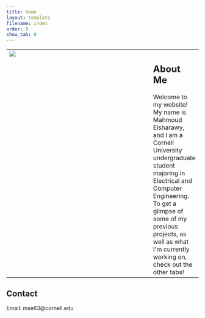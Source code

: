 ```yaml
---
title: Home
layout: template
filename: index
order: 0
show_tab: 0
--- 
```


<table>
<tr>
    <td style="border:none;width:400px;vertical-align:top"><img src = "Mahmoud.jpg"></td>
    <td styke="border:none;vertical-align:top"> <h2>About Me</h2>
Welcome to my website! My name is Mahmoud Elsharawy, and I am a Cornell University undergraduate student majoring in Electrical and Computer Engineering. To get a glimpse of some of my previous projects, as well as what I'm currently working on, check out the other tabs!</td>
</tr>
</table> 
<h2>Contact</h2>
Email: mse63@cornell.edu
</p>

